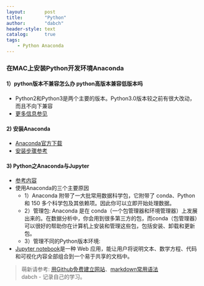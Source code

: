 ```yaml
---
layout:       post
title:        "Python"
author:       "dabch"
header-style: text
catalog:      true
tags:
    - Python Anaconda
---
```


### 在MAC上安装Python开发环境Anaconda

#### 1）python版本不兼容怎么办 python高版本兼容低版本吗
- Python2和Python3是两个主要的版本。Python3.0版本较之前有很大改动，而且不向下兼容
- [更多信息参见](https://blog.csdn.net/liuchenxi66/article/details/132090546)

#### 2) 安装Anaconda
- [Anaconda官方下载](https://www.anaconda.com/download)  
- [安装步骤参考](https://blog.csdn.net/liuchenxi66/article/details/132090546)

#### 3) Python之Anaconda与Jupyter
- [参考内容](https://www.cnblogs.com/peterYong/p/14990923.html)
- 使用Anaconda的三个主要原因
  - 1）Anaconda 附带了一大批常用数据科学包，它附带了 conda、Python 和 150 多个科学包及其依赖项。因此你可以立即开始处理数据。
  - 2）管理包: Anaconda 是在 conda（一个包管理器和环境管理器）上发展出来的。在数据分析中，你会用到很多第三方的包，而conda（包管理器）可以很好的帮助你在计算机上安装和管理这些包，包括安装、卸载和更新包。
  - 3）管理不同的Python版本环境:   
- [Jupyter notebook](http://jupyter.org/)是一种 Web 应用，能让用户将说明文本、数学方程、代码和可视化内容全部组合到一个易于共享的文档中。
  

> 萌新请参考: [用Github免费建立网站](https://www.bilibili.com/video/BV12H4y1N7Q4/)、[markdown常用语法](https://blog.csdn.net/Charmve/article/details/103717763)  
> dabch - 记录自己的学习。
